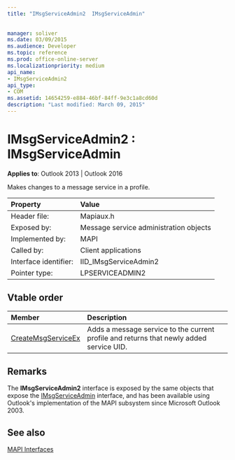 ```yaml
---
title: "IMsgServiceAdmin2  IMsgServiceAdmin"
 
 
manager: soliver
ms.date: 03/09/2015
ms.audience: Developer
ms.topic: reference
ms.prod: office-online-server
ms.localizationpriority: medium
api_name:
- IMsgServiceAdmin2
api_type:
- COM
ms.assetid: 14654259-e884-46bf-84ff-9e3c1a8cd60d
description: "Last modified: March 09, 2015"
---
```


# IMsgServiceAdmin2 : IMsgServiceAdmin

  
  
**Applies to**: Outlook 2013 | Outlook 2016 
  
Makes changes to a message service in a profile.
  
|Property|Value|
|:-----|:-----|
|Header file:  <br/> |Mapiaux.h  <br/> |
|Exposed by:  <br/> |Message service administration objects  <br/> |
|Implemented by:  <br/> |MAPI  <br/> |
|Called by:  <br/> |Client applications  <br/> |
|Interface identifier:  <br/> |IID_IMsgServiceAdmin2  <br/> |
|Pointer type:  <br/> |LPSERVICEADMIN2  <br/> |
   
## Vtable order

|Member|Description|
|:-----|:-----|
|[CreateMsgServiceEx](imsgserviceadmin2-createmsgserviceex.md) <br/> |Adds a message service to the current profile and returns that newly added service UID. |
   
## Remarks

The **IMsgServiceAdmin2** interface is exposed by the same objects that expose the [IMsgServiceAdmin](imsgserviceadminiunknown.md) interface, and has been available using Outlook's implementation of the MAPI subsystem since Microsoft Outlook 2003. 
  
## See also



[MAPI Interfaces](mapi-interfaces.md)


